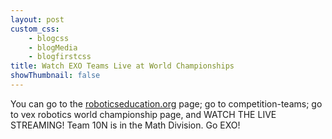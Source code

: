 ```yaml
--- 
layout: post
custom_css: 
    - blogcss
    - blogMedia
    - blogfirstcss
title: Watch EXO Teams Live at World Championships
showThumbnail: false
---
```


You can go to the <a href = "roboticseducation.org" target="_blank"> roboticseducation.org</a> page; go to competition-teams; go to vex robotics world championship page, and WATCH THE LIVE STREAMING! Team 10N is in the Math Division. Go EXO!

